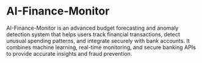 # AI-Finance-Monitor
AI-Finance-Monitor  is an advanced budget forecasting and anomaly detection system that helps users track financial transactions, detect unusual spending patterns, and integrate securely with bank accounts. It combines machine learning, real-time monitoring, and secure banking APIs to provide accurate insights and fraud prevention.
